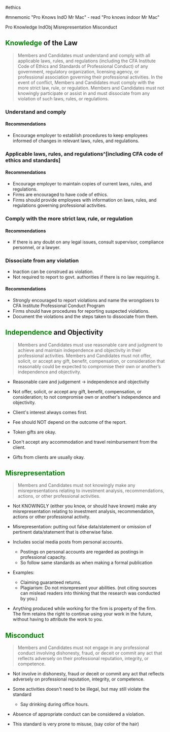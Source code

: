 #ethics 

#mnemonic   "Pro Knows IndO Mr Mac"
	- read "Pro knows indoor Mr Mac"

Pro Knowledge IndObj Misrepresentation Misconduct 


## <font style="color:green">Knowledge</font> of the Law 
> Members and Candidates must understand and comply with all applicable laws, rules, and regulations (including the CFA Institute Code of Ethics and Standards of Professional Conduct) of any government, regulatory organization, licensing agency, or professional association governing their professional activities. In the event of conflict, Members and Candidates must comply with the more strict law, rule, or regulation. Members and Candidates must not knowingly participate or assist in and must dissociate from any violation of such laws, rules, or regulations.

### Understand and comply 
#### Recommendations
- Encourage employer to establish procedures to keep employees informed of changes in relevant laws, rules, and regulations.
 
### Applicable laws, rules, and regulations^[including CFA code of ethics and standards]
#### Recommendations
- Encourage employer to maintain copies of current laws, rules, and regulations.
- Firms are encouraged to have code of ethics.
- Firms should provide employees with information on laws, rules, and regulations governing professional activities.

### Comply with the more strict law, rule, or regulation 
#### Recommendations 
- If there is any doubt on any legal issues, consult supervisor, compliance personnel, or a lawyer.

### Dissociate from any violation 
- Inaction can be construed as violation.
- Not required to report to govt. authorities if there is no law requiring it.
#### Recommendations
- Strongly encouraged to report violations and name the wrongdoers to CFA Institute Professional Conduct Program
- Firms should have procedures for reporting suspected violations.
- Document the violations and the steps taken to dissociate from them.
## <font style="color:green">Independence</font> and Objectivity

> Members and Candidates must use reasonable care and judgment to achieve and maintain independence and objectivity in their professional activities. Members and Candidates must not offer, solicit, or accept any gift, benefit, compensation, or consideration that reasonably could be expected to compromise their own or another’s independence and objectivity.


- Reasonable care and judgement -> independence and objectivity 
- Not offer, solicit, or accept any gift, benefit, compensation, or consideration; to not compromise own or another's independence and objectivity. 

- Client's interest always comes first. 
- Fee should NOT depend on the outcome of the report.
- Token gifts are okay. 
- Don't accept any accommodation and travel reimbursement from the client. 
- Gifts from clients are usually okay. 

## <font style="color:green">Misrepresentation</font>

> Members and Candidates must not knowingly make any misrepresentations relating to investment analysis, recommendations, actions, or other professional activities.


- Not KNOWINGLY (either you know, or should have known) make any misrepresentation relating to investment analysis, recommendation, actions or other professional activity. 
- Misrepresentation: putting out false data/statement or omission of pertinent data/statement that is otherwise false.

- Includes social media posts from personal accounts. 
	- Postings on personal accounts are regarded as postings in professional capacity. 
	- So follow same standards as when making a formal publication 
- Examples: 
	- Claiming guaranteed returns. 
	- Plagiarism: Do not misrepresent your abilities. (not citing sources can mislead readers into thinking that the research was conducted by you.)
- Anything produced while working for the firm is property of the firm. The firm retains the right to continue using your work in the future, without having to attribute the work to you.

## <font style="color:green">Misconduct</font>

> Members and Candidates must not engage in any professional conduct involving dishonesty, fraud, or deceit or commit any act that reflects adversely on their professional reputation, integrity, or competence.

- Not involve in dishonesty, fraud or deceit or commit any act that reflects adversely on professional reputation, integrity, or competence.

- Some activities doesn't need to be illegal, but may still violate the standard
	- Say drinking during office hours.
- Absence of appropriate conduct can be considered a violation.

- This standard is very prone to misuse, (say color of the hair)
